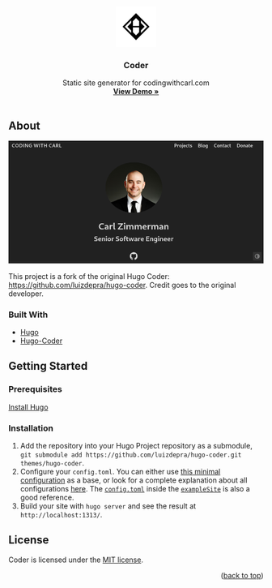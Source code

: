 <div id="top"></div>

<!-- HEADER -->
<br />
<div align="center">
    <img src="images/logo.svg" alt="Logo" width="80" height="80">

  <h3 align="center">Coder</h3>

  <p align="center">
    Static site generator for codingwithcarl.com
    <br />
    <a href="https://codingwithcarl.com"><strong>View Demo »</strong></a>
    <br />
    <br />
  </p>
</div>

<!-- ABOUT -->
## About

![](images/screenshot.png)

This project is a fork of the original Hugo Coder: https://github.com/luizdepra/hugo-coder. Credit goes to the original developer.

### Built With

* [Hugo](https://gohugo.io/)
* [Hugo-Coder](https://github.com/luizdepra/hugo-coder)

<!-- GETTING STARTED -->
## Getting Started

### Prerequisites

[Install Hugo](https://gohugo.io/getting-started/installing/)

### Installation

1. Add the repository into your Hugo Project repository as a submodule, `git submodule add https://github.com/luizdepra/hugo-coder.git themes/hugo-coder`.
2. Configure your `config.toml`. You can either use [this minimal configuration](https://github.com/luizdepra/hugo-coder/wiki/Configurations#complete-example) as a base, or look for a complete explanation about all configurations [here](https://github.com/luizdepra/hugo-coder/wiki/Configurations). The [`config.toml`](https://github.com/luizdepra/hugo-coder/blob/master/exampleSite/config.toml) inside the [`exampleSite`](https://github.com/luizdepra/hugo-coder/tree/master/exampleSite) is also a good reference.
3. Build your site with `hugo server` and see the result at `http://localhost:1313/`.

<!-- LICENSE -->
## License

Coder is licensed under the [MIT license](https://github.com/luizdepra/hugo-coder/blob/master/LICENSE.md).

<p align="right">(<a href="#top">back to top</a>)</p>
